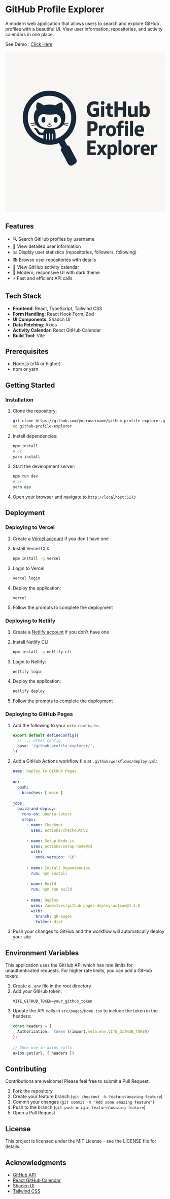 # GitHub Profile Explorer

A modern web application that allows users to search and explore GitHub profiles with a beautiful UI. View user information, repositories, and activity calendars in one place.

See Demo : [Click Here](https://github-profile-explorer-omega.vercel.app/)

![GitHub Profile Explorer](public/Logo.png)

## Features

- 🔍 Search GitHub profiles by username
- 👤 View detailed user information
- 📊 Display user statistics (repositories, followers, following)
- 📚 Browse user repositories with details
- 📅 View GitHub activity calendar
- 🎨 Modern, responsive UI with dark theme
- ⚡ Fast and efficient API calls

## Tech Stack

- **Frontend**: React, TypeScript, Tailwind CSS
- **Form Handling**: React Hook Form, Zod
- **UI Components**: Shadcn UI
- **Data Fetching**: Axios
- **Activity Calendar**: React GitHub Calendar
- **Build Tool**: Vite

## Prerequisites

- Node.js (v14 or higher)
- npm or yarn

## Getting Started

### Installation

1. Clone the repository:
   ```bash
   git clone https://github.com/yourusername/github-profile-explorer.git
   cd github-profile-explorer
   ```

2. Install dependencies:
   ```bash
   npm install
   # or
   yarn install
   ```

3. Start the development server:
   ```bash
   npm run dev
   # or
   yarn dev
   ```

4. Open your browser and navigate to `http://localhost:5173`

## Deployment

### Deploying to Vercel

1. Create a [Vercel account](https://vercel.com/signup) if you don't have one
2. Install Vercel CLI:
   ```bash
   npm install -g vercel
   ```

3. Login to Vercel:
   ```bash
   vercel login
   ```

4. Deploy the application:
   ```bash
   vercel
   ```

5. Follow the prompts to complete the deployment

### Deploying to Netlify

1. Create a [Netlify account](https://app.netlify.com/signup) if you don't have one
2. Install Netlify CLI:
   ```bash
   npm install -g netlify-cli
   ```

3. Login to Netlify:
   ```bash
   netlify login
   ```

4. Deploy the application:
   ```bash
   netlify deploy
   ```

5. Follow the prompts to complete the deployment

### Deploying to GitHub Pages

1. Add the following to your `vite.config.ts`:
   ```typescript
   export default defineConfig({
     // ... other config
     base: '/github-profile-explorer/',
   })
   ```

2. Add a GitHub Actions workflow file at `.github/workflows/deploy.yml`:
   ```yaml
   name: Deploy to GitHub Pages
   
   on:
     push:
       branches: [ main ]
   
   jobs:
     build-and-deploy:
       runs-on: ubuntu-latest
       steps:
         - name: Checkout
           uses: actions/checkout@v2
         
         - name: Setup Node.js
           uses: actions/setup-node@v2
           with:
             node-version: '16'
         
         - name: Install Dependencies
           run: npm install
         
         - name: Build
           run: npm run build
         
         - name: Deploy
           uses: JamesIves/github-pages-deploy-action@4.1.5
           with:
             branch: gh-pages
             folder: dist
   ```

3. Push your changes to GitHub and the workflow will automatically deploy your site

## Environment Variables

This application uses the GitHub API which has rate limits for unauthenticated requests. For higher rate limits, you can add a GitHub token:

1. Create a `.env` file in the root directory
2. Add your GitHub token:
   ```
   VITE_GITHUB_TOKEN=your_github_token
   ```
3. Update the API calls in `src/pages/Home.tsx` to include the token in the headers:
   ```typescript
   const headers = {
     Authorization: `token ${import.meta.env.VITE_GITHUB_TOKEN}`
   };
   
   // Then use in axios calls
   axios.get(url, { headers })
   ```

## Contributing

Contributions are welcome! Please feel free to submit a Pull Request.

1. Fork the repository
2. Create your feature branch (`git checkout -b feature/amazing-feature`)
3. Commit your changes (`git commit -m 'Add some amazing feature'`)
4. Push to the branch (`git push origin feature/amazing-feature`)
5. Open a Pull Request

## License

This project is licensed under the MIT License - see the LICENSE file for details.

## Acknowledgments

- [GitHub API](https://docs.github.com/en/rest)
- [React GitHub Calendar](https://github.com/grubersjoe/react-github-calendar)
- [Shadcn UI](https://ui.shadcn.com/)
- [Tailwind CSS](https://tailwindcss.com/)
